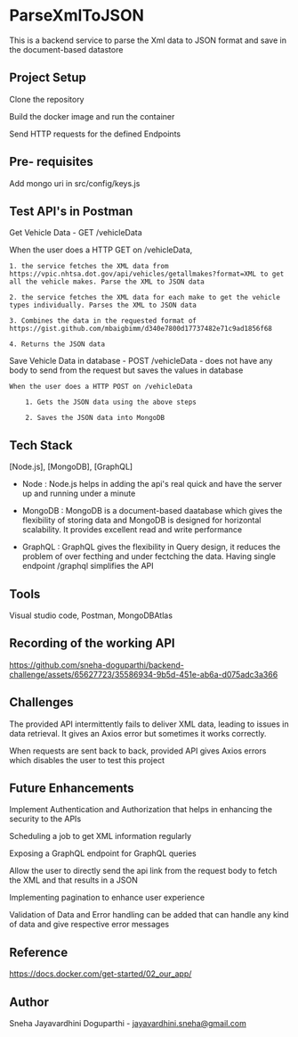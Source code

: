 # ParseXmlToJSON

This is a backend service to parse the Xml data to JSON format and save in the document-based datastore

## Project Setup

Clone the repository

Build the docker image and run the container

Send HTTP requests for the defined Endpoints

## Pre- requisites

Add mongo uri in src/config/keys.js

## Test API's in Postman

Get Vehicle Data - GET /vehicleData

When the user does a HTTP GET on /vehicleData,

    1. the service fetches the XML data from https://vpic.nhtsa.dot.gov/api/vehicles/getallmakes?format=XML to get all the vehicle makes. Parse the XML to JSON data
    
    2. the service fetches the XML data for each make to get the vehicle types individually. Parses the XML to JSON data
    
    3. Combines the data in the requested format of https://gist.github.com/mbaigbimm/d340e7800d17737482e71c9ad1856f68
    
    4. Returns the JSON data

Save Vehicle Data in database - POST /vehicleData - does not have any body to send from the request but saves the values in database

    When the user does a HTTP POST on /vehicleData
    
        1. Gets the JSON data using the above steps
        
        2. Saves the JSON data into MongoDB

## Tech Stack
[Node.js], [MongoDB], [GraphQL]

- Node : Node.js helps in adding the api's real quick and have the server up and running under a minute

- MongoDB : MongoDB is a document-based daatabase which gives the flexibility of storing data and MongoDB is designed for horizontal scalability. It provides excellent read and write performance

- GraphQL : GraphQL gives the flexibility in Query design, it reduces the problem of over fecthing and under fectching the data. Having single endpoint /graphql simplifies the API

## Tools

Visual studio code, Postman, MongoDBAtlas

## Recording of the working API

https://github.com/sneha-doguparthi/backend-challenge/assets/65627723/35586934-9b5d-451e-ab6a-d075adc3a366


## Challenges

The provided API intermittently fails to deliver XML data, leading to issues in data retrieval. It gives an Axios error but sometimes it works correctly.

When requests are sent back to back, provided API gives Axios errors which disables the user to test this project

## Future Enhancements

Implement Authentication and Authorization that helps in enhancing the security to the APIs

Scheduling a job to get XML information regularly

Exposing a GraphQL endpoint for GraphQL queries

Allow the user to directly send the api link from the request body to fetch the XML and that results in a JSON

Implementing pagination to enhance user experience

Validation of Data and Error handling can be added that can handle any kind of data and give respective error messages

## Reference

https://docs.docker.com/get-started/02_our_app/

## Author

Sneha Jayavardhini Doguparthi - jayavardhini.sneha@gmail.com

